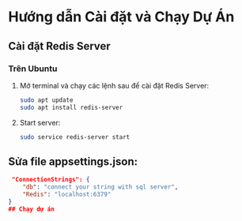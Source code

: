 # Hướng dẫn Cài đặt và Chạy Dự Án

## Cài đặt Redis Server

### Trên Ubuntu

1. Mở terminal và chạy các lệnh sau để cài đặt Redis Server:
   ```bash
   sudo apt update
   sudo apt install redis-server
2. Start server:
   ```bash
   sudo service redis-server start
## Sửa file appsettings.json:
   ```json
    "ConnectionStrings": {
       "db": "connect your string with sql server",
       "Redis": "localhost:6379"
   }
## Chạy dự án

